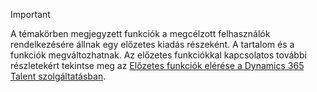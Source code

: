> [!IMPORTANT]
> A témakörben megjegyzett funkciók a megcélzott felhasználók rendelkezésére állnak egy előzetes kiadás részeként. A tartalom és a funkciók megváltozhatnak. Az előzetes funkciókkal kapcsolatos további részletekért tekintse meg az [Előzetes funkciók elérése a Dynamics 365 Talent szolgáltatásban](../access-preview-feature.md).
